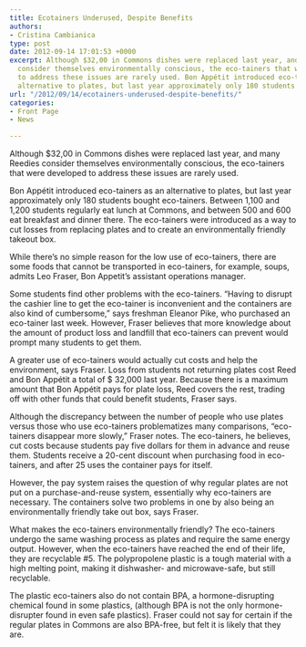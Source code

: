 ```yaml
---
title: Ecotainers Underused, Despite Benefits
authors:
- Cristina Cambianica
type: post
date: 2012-09-14 17:01:53 +0000
excerpt: Although $32,00 in Commons dishes were replaced last year, and many Reedies
  consider themselves environmentally conscious, the eco-tainers that were developed
  to address these issues are rarely used. Bon Appétit introduced eco-tainers as an
  alternative to plates, but last year approximately only 180 students bought eco-tainers.
url: "/2012/09/14/ecotainers-underused-despite-benefits/"
categories:
- Front Page
- News

---
```

Although $32,00 in Commons dishes were replaced last year, and many Reedies consider themselves environmentally conscious, the eco-tainers that were developed to address these issues are rarely used.

Bon Appétit introduced eco-tainers as an alternative to plates, but last year approximately only 180 students bought eco-tainers. Between 1,100 and 1,200 students regularly eat lunch at Commons, and between 500 and 600 eat breakfast and dinner there. The eco-tainers were introduced as a way to cut losses from replacing plates and to create an environmentally friendly takeout box.

While there’s no simple reason for the low use of eco-tainers, there are some foods that cannot be transported in eco-tainers, for example, soups, admits Leo Fraser, Bon Appetit’s assistant operations manager.

Some students find other problems with the eco-tainers. “Having to disrupt the cashier line to get the eco-tainer is inconvenient and the containers are also kind of cumbersome,” says freshman Eleanor Pike, who purchased an eco-tainer last week. However, Fraser believes that more knowledge about the amount of product loss and landfill that eco-tainers can prevent would prompt many students to get them.

A greater use of eco-tainers would actually cut costs and help the environment, says Fraser. Loss from students not returning plates cost Reed and Bon Appétit a total of $ 32,000 last year. Because there is a maximum amount that Bon Appétit pays for plate loss, Reed covers the rest, trading off with other funds that could benefit students, Fraser says.

Although the discrepancy between the number of people who use plates versus those who use eco-tainers problematizes many comparisons, “eco-tainers disappear more slowly,” Fraser notes. The eco-tainers, he believes, cut costs because students pay five dollars for them in advance and reuse them. Students receive a 20-cent discount when purchasing food in eco-tainers, and after 25 uses the container pays for itself.

However, the pay system raises the question of why regular plates are not put on a purchase-and-reuse system, essentially why eco-tainers are necessary. The containers solve two problems in one by also being an environmentally friendly take out box, says Fraser.

What makes the eco-tainers environmentally friendly? The eco-tainers undergo the same washing process as plates and require the same energy output. However, when the eco-tainers have reached the end of their life, they are recyclable #5. The polypropolene plastic is a tough material with a high melting point, making it dishwasher- and microwave-safe, but still recyclable.

The plastic eco-tainers also do not contain BPA, a hormone-disrupting chemical found in some plastics, (although BPA is not the only hormone-disrupter found in even safe plastics). Fraser could not say for certain if the regular plates in Commons are also BPA-free, but felt it is likely that they are.